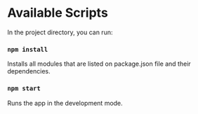 
# Available Scripts

In the project directory, you can run:
### `npm install`

Installs all modules that are listed on package.json file and their dependencies.

### `npm start`

Runs the app in the development mode.
